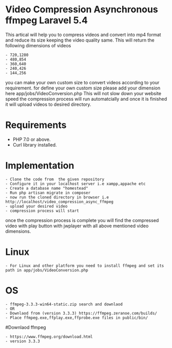# Video Compression Asynchronous ffmpeg Laravel 5.4

This artical will help you to compress videos and convert into mp4 format and reduce its size keeping the video quality same. This will return the following dimensions of videos
````
- 720,1280
- 480,854
- 360,640
- 240,426
- 144,256
````
you can make your own custom size to convert videos according to your requirement. for define your own custom size please add your dimension here app/jobs/VideoConversion.php
This will not slow down your website speed the compression process will run automatcially and once it is finished it will upload videos to desired directory.

# Requirements
- PHP 7.0 or above.
- Curl library installed.

# Implementation
````
- Clone the code from  the given repository
- Configure it in your localhost server i.e xampp,appache etc
- Create a database name "homestead"
- Run php artisan migrate in composer
- now run the cloned directory in browser i.e http://localhost/video_compression_async_ffmpeg
- upload your desired video
- compression process will start
````
once the compression process is complete you will find the compressed video with play button with jwplayer with all above mentioned video dimensions.


# Linux
````
- For Linux and other platform you need to install ffmpeg and set its path in app/jobs/VideoConversion.php 
````
# OS
````
- ffmpeg-3.3.3-win64-static.zip search and downlaod
- OR
- Downlaod from (version 3.3.3) https://ffmpeg.zeranoe.com/builds/
- Place ffmpeg.exe,ffplay.exe,ffprobe.exe files in public/bin/

````
#Downlaod ffmpeg 
````
- https://www.ffmpeg.org/download.html
- version 3.3.3

````